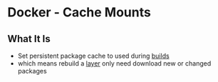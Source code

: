 # Docker - Cache Mounts

## What It Is

- Set persistent package cache to used during [builds]()
- which means rebuild a [layer]() only need download new or changed packages


